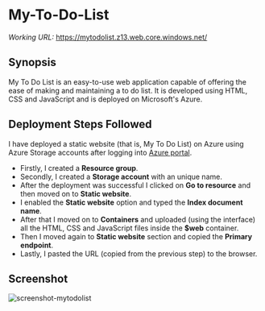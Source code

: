 # My-To-Do-List
*Working URL:* https://mytodolist.z13.web.core.windows.net/

## Synopsis
My To Do List is an easy-to-use web application capable of offering the ease of making and maintaining a to do list. It is developed using HTML, CSS and JavaScript and is deployed on Microsoft's Azure.

## Deployment Steps Followed
I have deployed a static website (that is, My To Do List) on Azure using Azure Storage accounts after logging into [Azure portal](https://portal.azure.com/).

- Firstly, I created a **Resource group**.
- Secondly, I created a **Storage account** with an unique name.
- After the deployment was successful I clicked on **Go to resource** and then moved on to **Static website**.
- I enabled the **Static website** option and typed the **Index document name**.
- After that I moved on to **Containers** and uploaded (using the interface) all the HTML, CSS and JavaScript files inside the **$web** container.
- Then I moved again to **Static website** section and copied the **Primary endpoint**.
- Lastly, I pasted the URL (copied from the previous step) to the browser.

## Screenshot
![screenshot-mytodolist](https://user-images.githubusercontent.com/82021601/152927196-97b83e72-2c0c-4987-bc97-b85b5367611f.png)
